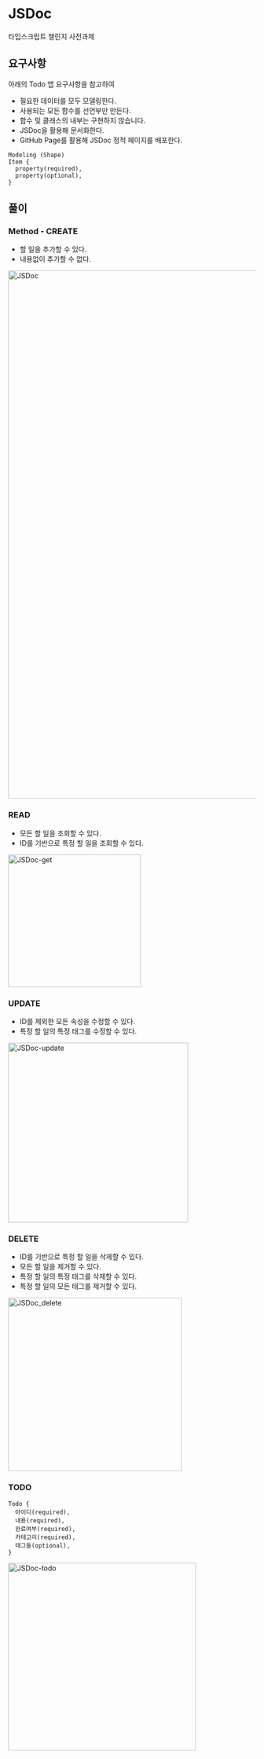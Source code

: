 # JSDoc
타입스크립트 챌린지 사전과제

## 요구사항
아래의 Todo 앱 요구사항을 참고하여
* 필요한 데이터를 모두 모델링한다.
* 사용되는 모든 함수를 선언부만 만든다.
* 함수 및 클래스의 내부는 구현하지 않습니다.
* JSDoc을 활용해 문서화한다.
* GitHub Page를 활용해 JSDoc 정적 페이지를 배포한다.

```
Modeling (Shape)
Item {
  property(required),
  property(optional),
}
```

## 풀이
### Method - CREATE
* 할 일을 추가할 수 있다.
* 내용없이 추가할 수 없다.
<img width="1075" alt="JSDoc" src="https://user-images.githubusercontent.com/108715216/216810620-b9147ed5-a0b7-4588-b398-ca6b0892ce56.png">

### READ
* 모든 할 일을 조회할 수 있다.
* ID를 기반으로 특정 할 일을 조회할 수 있다.
<img width="270" alt="JSDoc-get" src="https://user-images.githubusercontent.com/108715216/216810732-0969f09c-a16f-4810-ab28-bdbadcc92750.png">

### UPDATE
* ID를 제외한 모든 속성을 수정할 수 있다.
* 특정 할 일의 특정 태그를 수정할 수 있다.
<img width="366" alt="JSDoc-update" src="https://user-images.githubusercontent.com/108715216/216810754-f755460c-8796-4d5f-a472-5fe35bf5f81d.png">

### DELETE
* ID를 기반으로 특정 할 일을 삭제할 수 있다.
* 모든 할 일을 제거할 수 있다.
* 특정 할 일의 특정 태그를 삭제할 수 있다.
* 특정 할 일의 모든 태그를 제거할 수 있다.
<img width="353" alt="JSDoc_delete" src="https://user-images.githubusercontent.com/108715216/216810771-54a5a0b6-992b-4330-ad18-b5cee96a683b.png">

### TODO
```
Todo {
  아이디(required),
  내용(required),
  완료여부(required),
  카테고리(required),
  태그들(optional),
}
```
<img width="382" alt="JSDoc-todo" src="https://user-images.githubusercontent.com/108715216/216810804-26525861-82d8-44e6-87ce-5d486e140744.png">
